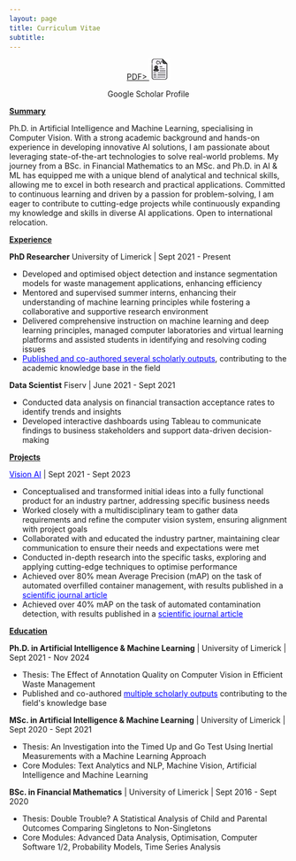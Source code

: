 ```yaml
---
layout: page
title: Curriculum Vitae
subtitle: 
---
```


<p style="text-align: center;">
  <a href="/assets/img/Cathaoir_Agnew_CV.pdf" target="_blank">PDF>
    <img src="/assets/img/cv_icon.png" alt="CV Icon" style="max-width: 7.5%; height: auto;" />
  </a>
</p>
<p style="text-align: center;">Google Scholar Profile</p>

**<u>Summary</u>**

Ph.D. in Artificial Intelligence and Machine Learning, specialising in Computer Vision. With a strong academic background and hands-on experience in developing innovative AI
solutions, I am passionate about leveraging state-of-the-art technologies to solve real-world problems. My journey from a BSc. in Financial Mathematics to an MSc. and Ph.D. in AI
& ML has equipped me with a unique blend of analytical and technical skills, allowing me to excel in both research and practical applications. Committed to continuous learning
and driven by a passion for problem-solving, I am eager to contribute to cutting-edge projects while continuously expanding my knowledge and skills in diverse AI applications.
Open to international relocation.

**<u>Experience</u>**

**PhD Researcher**
University of Limerick | Sept 2021 - Present
- Developed and optimised object detection and instance segmentation models for waste management applications, enhancing efficiency
- Mentored and supervised summer interns, enhancing their understanding of machine learning principles while fostering a collaborative and supportive research environment
- Delivered comprehensive instruction on machine learning and deep learning principles, managed computer laboratories and virtual learning platforms and assisted students in
identifying and resolving coding issues
- <a href="https://scholar.google.com/citations?user=gZgIYMoAAAAJ&hl=en" style="color:blue; text-decoration: underline;">Published and co-authored several scholarly outputs</a>, contributing to the academic knowledge base in the field

**Data Scientist**
Fiserv | June 2021 - Sept 2021
- Conducted data analysis on financial transaction acceptance rates to identify trends and insights
- Developed interactive dashboards using Tableau to communicate findings to business stakeholders and support data-driven decision-making


**<u>Projects</u>**

<a href="https://www.amcsgroup.com/solutions/amcs-vision-ai/" style="color:blue; text-decoration: underline;">Vision AI</a> | Sept 2021 - Sept 2023
- Conceptualised and transformed initial ideas into a fully functional product for an industry partner, addressing specific business needs
- Worked closely with a multidisciplinary team to gather data requirements and refine the computer vision system, ensuring alignment with project goals
- Collaborated with and educated the industry partner, maintaining clear communication to ensure their needs and expectations were met
- Conducted in-depth research into the specific tasks, exploring and applying cutting-edge techniques to optimise performance
- Achieved over 80% mean Average Precision (mAP) on the task of automated overfilled container management, with results published in a <a href="https://www.sciencedirect.com/science/article/pii/S2667305323000546" style="color:blue; text-decoration: underline;">scientific journal article</a>
- Achieved over 40% mAP on the task of automated contamination detection, with results published in a  <a href="https://ieeexplore.ieee.org/abstract/document/10669564" style="color:blue; text-decoration: underline;">scientific journal article</a>

**<u>Education</u>**

**Ph.D. in Artificial Intelligence & Machine Learning** | University of Limerick | Sept 2021 - Nov 2024
- Thesis: The Effect of Annotation Quality on Computer Vision in Efficient Waste Management
- Published and co-authored <a href="https://scholar.google.com/citations?user=gZgIYMoAAAAJ&hl=en" style="color:blue; text-decoration: underline;">multiple scholarly outputs</a>  contributing to the field's knowledge base
 
**MSc. in Artificial Intelligence & Machine Learning** | University of Limerick | Sept 2020 - Sept 2021
- Thesis: An Investigation into the Timed Up and Go Test Using Inertial Measurements with a Machine Learning Approach
- Core Modules: Text Analytics and NLP, Machine Vision, Artificial Intelligence and Machine Learning

**BSc. in Financial Mathematics** | University of Limerick | Sept 2016 - Sept 2020
- Thesis: Double Trouble? A Statistical Analysis of Child and Parental Outcomes Comparing Singletons to Non-Singletons
- Core Modules: Advanced Data Analysis, Optimisation, Computer Software 1/2, Probability Models, Time Series Analysis

